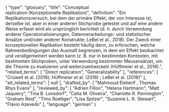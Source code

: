 {
    "type": "glossary",
    "title": "Conceptual replication (Konzeptionelle Replikation)",
    "definition": "Ein Replikationsversuch, bei dem der primäre Effekt, der von Interesse ist, derselbe ist, aber in einer anderen Stichprobe getestet und auf eine andere Weise erfasst wird als ursprünglich berichtet (d. h. durch Verwendung anderer Operationalisierungen, Datenverarbeitungs- und statistischer Ansätze und/oder anderer Konstrukte; LeBel et al., 2018). Der Zweck einer konzeptionellen Replikation besteht häufig darin, zu erforschen, welche Rahmenbedingungen das Ausmaß begrenzen, in dem ein Effekt beobachtet und verallgemeinert werden kann (z. B. nur in bestimmten Kontexten, mit bestimmten Stichproben, unter Verwendung bestimmter Messansätze), um die Theorie zu evaluieren und weiterzuentwickeln (Hüffmeier et al., 2016).",
    "related_terms": [
        "Direct replication",
        "Generalizability"
    ],
    "references": [
        "Crüwell et al. (2019); Hüffmeier et al. (2016) ; LeBel et al. (2018)"
    ],
    "alt_related_terms": [
        null
    ],
    "drafted_by": [
        "Mahmoud Elsherif ; Thomas Rhys Evans"
    ],
    "reviewed_by": [
        "Adrien Fillon",
        "Helena Hartmann",
        "Matt Jaquiery",
        "Tina B. Lonsdorf",
        "Catia M. Oliveira",
        "Charlotte R. Pennington",
        "Graham Reid",
        "Timo Roettger",
        "Lisa Spitzer",
        "Suzanne L. K. Stewart",
        "Flávio Azevedo"
    ],
    "language": "german"
}
